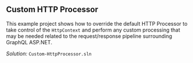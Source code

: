 ﻿## Custom HTTP Processor

This example project shows how to override the default HTTP Processor to take control of the `HttpContext` and perform any custom processing that may be needed related to the request/response pipeline surrounding GraphQL ASP.NET.

_Solution:_ `Custom-HttpProcessor.sln`
